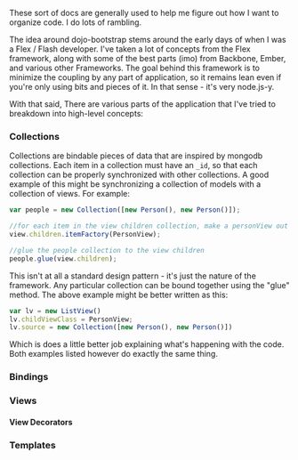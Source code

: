 These sort of docs are generally used to help me figure out how I want to organize code. I do lots of rambling.


The idea around dojo-bootstrap stems around the early days of when I was a Flex / Flash developer. I've taken a lot of concepts from the Flex framework, along with some of the best parts (imo) from Backbone, Ember, and various other Frameworks. The goal behind this framework is to minimize the coupling by any part of application, so it remains lean even if you're only using bits and pieces of it. In that sense - it's very node.js-y. 

With that said, There are various parts of the application that I've tried to breakdown into high-level concepts:

### Collections

Collections are bindable pieces of data that are inspired by mongodb collections. Each item in a collection must have an `_id`, so that each collection can be properly synchronized with other collections. A good example of this might be synchronizing a collection of models with a collection of views. For example:

```javascript
var people = new Collection([new Person(), new Person()]);

//for each item in the view children collection, make a personView out of it.
view.children.itemFactory(PersonView);

//glue the people collection to the view children
people.glue(view.children);
```

This isn't at all a standard design pattern - it's just the nature of the framework. Any particular collection can be bound together using the "glue" method. The above example might be better written as this:

```javascript
var lv = new ListView()
lv.childViewClass = PersonView;
lv.source = new Collection([new Person(), new Person()])
```

Which is does a little better job explaining what's happening with the code. Both examples listed however do exactly the same thing.


### Bindings

### Views


#### View Decorators

### Templates

### 
